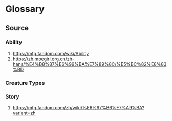 # Glossary

## Source

### Ability

1. https://mtg.fandom.com/wiki/Ability
2. https://zh.moegirl.org.cn/zh-hans/%E4%B8%87%E6%99%BA%E7%89%8C/%E5%BC%82%E8%83%BD

### Creature Types

### Story

1. https://mtg.fandom.com/zh/wiki/%E6%97%B6%E7%A9%BA?variant=zh